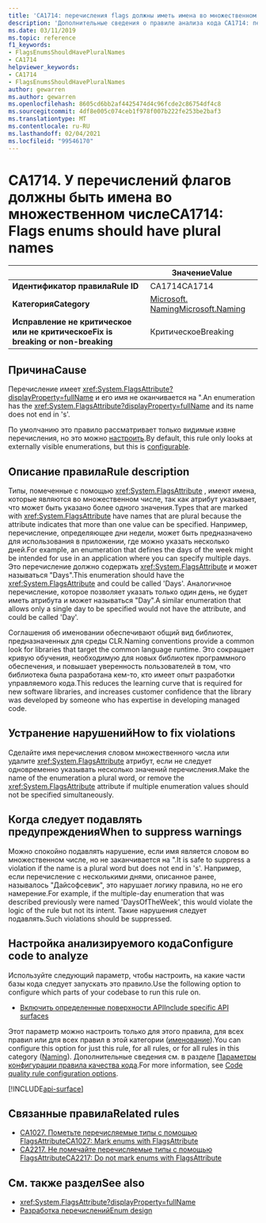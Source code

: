```yaml
---
title: 'CA1714: перечисления flags должны иметь имена во множественном числе (анализ кода)'
description: 'Дополнительные сведения о правиле анализа кода CA1714: перечисления flags должны иметь имена во множественном числе'
ms.date: 03/11/2019
ms.topic: reference
f1_keywords:
- FlagsEnumsShouldHavePluralNames
- CA1714
helpviewer_keywords:
- CA1714
- FlagsEnumsShouldHavePluralNames
author: gewarren
ms.author: gewarren
ms.openlocfilehash: 8605cd6bb2af4425474d4c96fcde2c86754df4c8
ms.sourcegitcommit: 4df8e005c074ceb1f978f007b222fe253be2baf3
ms.translationtype: MT
ms.contentlocale: ru-RU
ms.lasthandoff: 02/04/2021
ms.locfileid: "99546170"
---
```

# <a name="ca1714-flags-enums-should-have-plural-names"></a><span data-ttu-id="90e31-103">CA1714. У перечислений флагов должны быть имена во множественном числе</span><span class="sxs-lookup"><span data-stu-id="90e31-103">CA1714: Flags enums should have plural names</span></span>

| | <span data-ttu-id="90e31-104">Значение</span><span class="sxs-lookup"><span data-stu-id="90e31-104">Value</span></span> |
|-|-|
| <span data-ttu-id="90e31-105">**Идентификатор правила**</span><span class="sxs-lookup"><span data-stu-id="90e31-105">**Rule ID**</span></span> |<span data-ttu-id="90e31-106">CA1714</span><span class="sxs-lookup"><span data-stu-id="90e31-106">CA1714</span></span>|
| <span data-ttu-id="90e31-107">**Категория**</span><span class="sxs-lookup"><span data-stu-id="90e31-107">**Category**</span></span> |[<span data-ttu-id="90e31-108">Microsoft. Naming</span><span class="sxs-lookup"><span data-stu-id="90e31-108">Microsoft.Naming</span></span>](naming-warnings.md)|
| <span data-ttu-id="90e31-109">**Исправление не критическое или не критическое**</span><span class="sxs-lookup"><span data-stu-id="90e31-109">**Fix is breaking or non-breaking**</span></span> |<span data-ttu-id="90e31-110">Критическое</span><span class="sxs-lookup"><span data-stu-id="90e31-110">Breaking</span></span>|

## <a name="cause"></a><span data-ttu-id="90e31-111">Причина</span><span class="sxs-lookup"><span data-stu-id="90e31-111">Cause</span></span>

<span data-ttu-id="90e31-112">Перечисление имеет <xref:System.FlagsAttribute?displayProperty=fullName> и его имя не оканчивается на ".</span><span class="sxs-lookup"><span data-stu-id="90e31-112">An enumeration has the <xref:System.FlagsAttribute?displayProperty=fullName> and its name does not end in 's'.</span></span>

<span data-ttu-id="90e31-113">По умолчанию это правило рассматривает только видимые извне перечисления, но это можно [настроить](#configure-code-to-analyze).</span><span class="sxs-lookup"><span data-stu-id="90e31-113">By default, this rule only looks at externally visible enumerations, but this is [configurable](#configure-code-to-analyze).</span></span>

## <a name="rule-description"></a><span data-ttu-id="90e31-114">Описание правила</span><span class="sxs-lookup"><span data-stu-id="90e31-114">Rule description</span></span>

<span data-ttu-id="90e31-115">Типы, помеченные с помощью <xref:System.FlagsAttribute> , имеют имена, которые являются во множественном числе, так как атрибут указывает, что может быть указано более одного значения.</span><span class="sxs-lookup"><span data-stu-id="90e31-115">Types that are marked with <xref:System.FlagsAttribute> have names that are plural because the attribute indicates that more than one value can be specified.</span></span> <span data-ttu-id="90e31-116">Например, перечисление, определяющее дни недели, может быть предназначено для использования в приложении, где можно указать несколько дней.</span><span class="sxs-lookup"><span data-stu-id="90e31-116">For example, an enumeration that defines the days of the week might be intended for use in an application where you can specify multiple days.</span></span> <span data-ttu-id="90e31-117">Это перечисление должно содержать <xref:System.FlagsAttribute> и может называться "Days".</span><span class="sxs-lookup"><span data-stu-id="90e31-117">This enumeration should have the <xref:System.FlagsAttribute> and could be called 'Days'.</span></span> <span data-ttu-id="90e31-118">Аналогичное перечисление, которое позволяет указать только один день, не будет иметь атрибута и может называться "Day".</span><span class="sxs-lookup"><span data-stu-id="90e31-118">A similar enumeration that allows only a single day to be specified would not have the attribute, and could be called 'Day'.</span></span>

<span data-ttu-id="90e31-119">Соглашения об именовании обеспечивают общий вид библиотек, предназначенных для среды CLR.</span><span class="sxs-lookup"><span data-stu-id="90e31-119">Naming conventions provide a common look for libraries that target the common language runtime.</span></span> <span data-ttu-id="90e31-120">Это сокращает кривую обучения, необходимую для новых библиотек программного обеспечения, и повышает уверенность пользователей в том, что библиотека была разработана кем-то, кто имеет опыт разработки управляемого кода.</span><span class="sxs-lookup"><span data-stu-id="90e31-120">This reduces the learning curve that is required for new software libraries, and increases customer confidence that the library was developed by someone who has expertise in developing managed code.</span></span>

## <a name="how-to-fix-violations"></a><span data-ttu-id="90e31-121">Устранение нарушений</span><span class="sxs-lookup"><span data-stu-id="90e31-121">How to fix violations</span></span>

<span data-ttu-id="90e31-122">Сделайте имя перечисления словом множественного числа или удалите <xref:System.FlagsAttribute> атрибут, если не следует одновременно указывать несколько значений перечисления.</span><span class="sxs-lookup"><span data-stu-id="90e31-122">Make the name of the enumeration a plural word, or remove the <xref:System.FlagsAttribute> attribute if multiple enumeration values should not be specified simultaneously.</span></span>

## <a name="when-to-suppress-warnings"></a><span data-ttu-id="90e31-123">Когда следует подавлять предупреждения</span><span class="sxs-lookup"><span data-stu-id="90e31-123">When to suppress warnings</span></span>

<span data-ttu-id="90e31-124">Можно спокойно подавлять нарушение, если имя является словом во множественном числе, но не заканчивается на ".</span><span class="sxs-lookup"><span data-stu-id="90e31-124">It is safe to suppress a violation if the name is a plural word but does not end in 's'.</span></span> <span data-ttu-id="90e31-125">Например, если перечисление с несколькими днями, описанное ранее, называлось "Дайсофсевик", это нарушает логику правила, но не его намерение.</span><span class="sxs-lookup"><span data-stu-id="90e31-125">For example, if the multiple-day enumeration that was described previously were named 'DaysOfTheWeek', this would violate the logic of the rule but not its intent.</span></span> <span data-ttu-id="90e31-126">Такие нарушения следует подавлять.</span><span class="sxs-lookup"><span data-stu-id="90e31-126">Such violations should be suppressed.</span></span>

## <a name="configure-code-to-analyze"></a><span data-ttu-id="90e31-127">Настройка анализируемого кода</span><span class="sxs-lookup"><span data-stu-id="90e31-127">Configure code to analyze</span></span>

<span data-ttu-id="90e31-128">Используйте следующий параметр, чтобы настроить, на какие части базы кода следует запускать это правило.</span><span class="sxs-lookup"><span data-stu-id="90e31-128">Use the following option to configure which parts of your codebase to run this rule on.</span></span>

- [<span data-ttu-id="90e31-129">Включить определенные поверхности API</span><span class="sxs-lookup"><span data-stu-id="90e31-129">Include specific API surfaces</span></span>](#include-specific-api-surfaces)

<span data-ttu-id="90e31-130">Этот параметр можно настроить только для этого правила, для всех правил или для всех правил в этой категории ([именование](naming-warnings.md)).</span><span class="sxs-lookup"><span data-stu-id="90e31-130">You can configure this option for just this rule, for all rules, or for all rules in this category ([Naming](naming-warnings.md)).</span></span> <span data-ttu-id="90e31-131">Дополнительные сведения см. в разделе [Параметры конфигурации правила качества кода](../code-quality-rule-options.md).</span><span class="sxs-lookup"><span data-stu-id="90e31-131">For more information, see [Code quality rule configuration options](../code-quality-rule-options.md).</span></span>

[!INCLUDE[api-surface](~/includes/code-analysis/api-surface.md)]

## <a name="related-rules"></a><span data-ttu-id="90e31-132">Связанные правила</span><span class="sxs-lookup"><span data-stu-id="90e31-132">Related rules</span></span>

- [<span data-ttu-id="90e31-133">CA1027. Пометьте перечисляемые типы с помощью FlagsAttribute</span><span class="sxs-lookup"><span data-stu-id="90e31-133">CA1027: Mark enums with FlagsAttribute</span></span>](ca1027.md)
- [<span data-ttu-id="90e31-134">CA2217. Не помечайте перечисляемые типы с помощью FlagsAttribute</span><span class="sxs-lookup"><span data-stu-id="90e31-134">CA2217: Do not mark enums with FlagsAttribute</span></span>](ca2217.md)

## <a name="see-also"></a><span data-ttu-id="90e31-135">См. также раздел</span><span class="sxs-lookup"><span data-stu-id="90e31-135">See also</span></span>

- <xref:System.FlagsAttribute?displayProperty=fullName>
- [<span data-ttu-id="90e31-136">Разработка перечислений</span><span class="sxs-lookup"><span data-stu-id="90e31-136">Enum design</span></span>](../../../standard/design-guidelines/enum.md)
